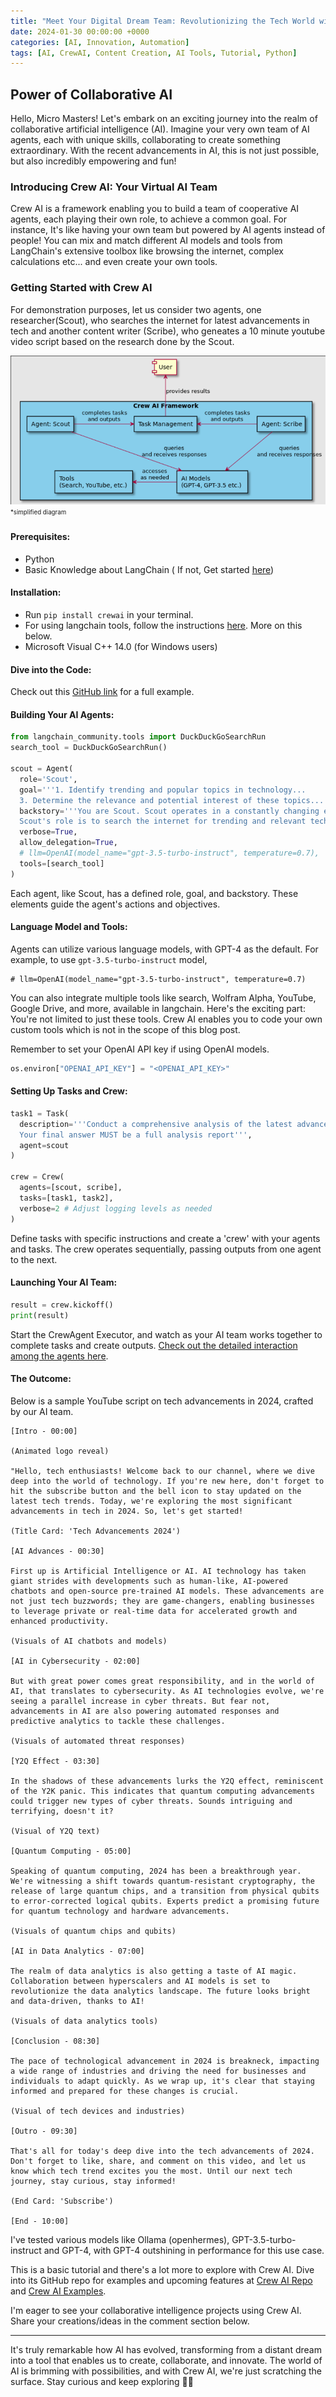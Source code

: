 ```yaml
---
title: "Meet Your Digital Dream Team: Revolutionizing the Tech World with AI"
date: 2024-01-30 00:00:00 +0000
categories: [AI, Innovation, Automation]
tags: [AI, CrewAI, Content Creation, AI Tools, Tutorial, Python]
---
```



## Power of Collaborative AI
Hello, Micro Masters! Let's embark on an exciting journey into the realm of collaborative artificial intelligence (AI). Imagine your very own team of AI agents, each with unique skills, collaborating to create something extraordinary. With the recent advancements in AI, this is not just possible, but also incredibly empowering and fun!

### Introducing Crew AI: Your Virtual AI Team

Crew AI is a framework enabling you to build a team of cooperative AI agents, each playing their own role, to achieve a common goal. For instance, It's like having your own team but powered by AI agents instead of people! You can mix and match different AI models and tools from LangChain's extensive toolbox like browsing the internet, complex calculations etc... and even create your own tools.

### Getting Started with Crew AI

For demonstration purposes, let us consider two agents, one researcher(Scout), who searches the internet for latest advancements in tech and another content writer (Scribe), who geneates a 10 minute youtube video script based on the research done by the Scout.

![Crew-AI-Tutorial](https://raw.githubusercontent.com/micromastery/micromastery.github.io/main/assets/CrewAI-Tutorial-1/Crew-AI-Tutorial-1.png)
<sub><sup>*simplified diagram</sup></sub>
#### Prerequisites:

- Python 
- Basic Knowledge about LangChain ( If not, Get started [here](dshttps://python.langchain.com/docs/expression_language/get_starteda))

#### Installation:

- Run `pip install crewai` in your terminal.
- For using langchain tools, follow the instructions [here](https://python.langchain.com/docs/integrations/tools/). More on this below.
- Microsoft Visual C++ 14.0 (for Windows users)


#### Dive into the Code:

Check out this [GitHub link](https://github.com/micromastery/CrewAI-Tutorial) for a full example.

#### Building Your AI Agents:

```python
from langchain_community.tools import DuckDuckGoSearchRun
search_tool = DuckDuckGoSearchRun()

scout = Agent(
  role='Scout',
  goal='''1. Identify trending and popular topics in technology...
  3. Determine the relevance and potential interest of these topics...''',
  backstory='''You are Scout. Scout operates in a constantly changing environment...
  Scout's role is to search the internet for trending and relevant technology topics...''',
  verbose=True,
  allow_delegation=True,
  # llm=OpenAI(model_name="gpt-3.5-turbo-instruct", temperature=0.7),
  tools=[search_tool]
)
```

Each agent, like Scout, has a defined role, goal, and backstory. These elements guide the agent's actions and objectives.

#### Language Model and Tools:

Agents can utilize various language models, with GPT-4 as the default. For example, to use `gpt-3.5-turbo-instruct` model,

```
# llm=OpenAI(model_name="gpt-3.5-turbo-instruct", temperature=0.7)
```

You can also integrate multiple tools like search, Wolfram Alpha, YouTube, Google Drive, and more, available in langchain. Here's the exciting part: You're not limited to just these tools. Crew AI enables you to code your own custom tools which is not in the scope of this blog post.


Remember to set your OpenAI API key if using OpenAI models.
```python
os.environ["OPENAI_API_KEY"] = "<OPENAI_API_KEY>"
```



#### Setting Up Tasks and Crew:

```python
task1 = Task(
  description='''Conduct a comprehensive analysis of the latest advancements in tech in 2024...
  Your final answer MUST be a full analysis report''',
  agent=scout
)

crew = Crew(
  agents=[scout, scribe],
  tasks=[task1, task2],
  verbose=2 # Adjust logging levels as needed
)
```

Define tasks with specific instructions and create a 'crew' with your agents and tasks. The crew operates sequentially, passing outputs from one agent to the next.

#### Launching Your AI Team:

```python
result = crew.kickoff()
print(result)
```

Start the CrewAgent Executor, and watch as your AI team works together to complete tasks and create outputs.
[Check out the detailed interaction among the agents here](https://raw.githubusercontent.com/micromastery/CrewAI-Tutorial/main/SampleOutput.txt).

#### The Outcome:


Below is a sample YouTube script on tech advancements in 2024, crafted by our AI team. 

```text
[Intro - 00:00]

(Animated logo reveal)

"Hello, tech enthusiasts! Welcome back to our channel, where we dive deep into the world of technology. If you're new here, don't forget to hit the subscribe button and the bell icon to stay updated on the latest tech trends. Today, we're exploring the most significant advancements in tech in 2024. So, let's get started!

(Title Card: 'Tech Advancements 2024')

[AI Advances - 00:30]

First up is Artificial Intelligence or AI. AI technology has taken giant strides with developments such as human-like, AI-powered chatbots and open-source pre-trained AI models. These advancements are not just tech buzzwords; they are game-changers, enabling businesses to leverage private or real-time data for accelerated growth and enhanced productivity.

(Visuals of AI chatbots and models)

[AI in Cybersecurity - 02:00]

But with great power comes great responsibility, and in the world of AI, that translates to cybersecurity. As AI technologies evolve, we're seeing a parallel increase in cyber threats. But fear not, advancements in AI are also powering automated responses and predictive analytics to tackle these challenges.

(Visuals of automated threat responses)

[Y2Q Effect - 03:30]

In the shadows of these advancements lurks the Y2Q effect, reminiscent of the Y2K panic. This indicates that quantum computing advancements could trigger new types of cyber threats. Sounds intriguing and terrifying, doesn't it?

(Visual of Y2Q text)

[Quantum Computing - 05:00]

Speaking of quantum computing, 2024 has been a breakthrough year. We're witnessing a shift towards quantum-resistant cryptography, the release of large quantum chips, and a transition from physical qubits to error-corrected logical qubits. Experts predict a promising future for quantum technology and hardware advancements.

(Visuals of quantum chips and qubits)

[AI in Data Analytics - 07:00]

The realm of data analytics is also getting a taste of AI magic. Collaboration between hyperscalers and AI models is set to revolutionize the data analytics landscape. The future looks bright and data-driven, thanks to AI!

(Visuals of data analytics tools)

[Conclusion - 08:30]

The pace of technological advancement in 2024 is breakneck, impacting a wide range of industries and driving the need for businesses and individuals to adapt quickly. As we wrap up, it's clear that staying informed and prepared for these changes is crucial.

(Visual of tech devices and industries)

[Outro - 09:30]

That's all for today's deep dive into the tech advancements of 2024. Don't forget to like, share, and comment on this video, and let us know which tech trend excites you the most. Until our next tech journey, stay curious, stay informed!

(End Card: 'Subscribe')

[End - 10:00]
```

I've tested various models like Ollama (openhermes), GPT-3.5-turbo-instruct and GPT-4, with GPT-4 outshining in performance for this use case.


This is a basic tutorial and there's a lot more to explore with Crew AI. Dive into its GitHub repo for examples and upcoming features at [Crew AI Repo](https://github.com/joaomdmoura/crewAI?tab=readme-ov-file#crewai) and [Crew AI Examples](https://github.com/joaomdmoura/crewAI-examples?tab=readme-ov-file).

I'm eager to see your collaborative intelligence projects using Crew AI. Share your creations/ideas in the comment section below.

---

It's truly remarkable how AI has evolved, transforming from a distant dream into a tool that enables us to create, collaborate, and innovate. The world of AI is brimming with possibilities, and with Crew AI, we're just scratching the surface. Stay curious and keep exploring 🚀💡